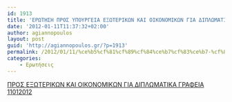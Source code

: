 ```yaml
---
id: 1913
title: 'ΕΡΩΤΗΣΗ ΠΡΟΣ ΥΠΟΥΡΓΕΙΑ ΕΞΩΤΕΡΙΚΩΝ ΚΑΙ ΟΙΚΟΝΟΜΙΚΩΝ ΓΙΑ ΔΙΠΛΩΜΑΤΙΚΑ ΓΡΑΦΕΙΑ 11-1-2012'
date: '2012-01-11T11:37:32+02:00'
author: agiannopoulos
layout: post
guid: 'http://agiannopoulos.gr/?p=1913'
permalink: /2012/01/11/%ce%b5%cf%81%cf%89%cf%84%ce%b7%cf%83%ce%b7-%cf%80%cf%81%ce%bf%cf%83-%cf%85%cf%80%ce%bf%cf%85%cf%81%ce%b3%ce%b5%ce%b9%ce%b1-%ce%b5%ce%be%cf%89%cf%84%ce%b5%cf%81%ce%b9%ce%ba%cf%89%ce%bd-%ce%ba%ce%b1/
categories:
    - Ερωτήσεις
---
```


[ΠΡΟΣ ΕΞΩΤΕΡΙΚΩΝ ΚΑΙ ΟΙΚΟΝΟΜΙΚΩΝ ΓΙΑ ΔΙΠΛΩΜΑΤΙΚΑ ΓΡΑΦΕΙΑ 11012012](/wp-content/uploads/2012/04/cf80cf81cebfcf83-ceb5cebecf89cf84ceb5cf81ceb9cebacf89cebd-cebaceb1ceb9-cebfceb9cebacebfcebdcebfcebcceb9cebacf89cebd-ceb3ceb9ceb1-ceb4.doc)